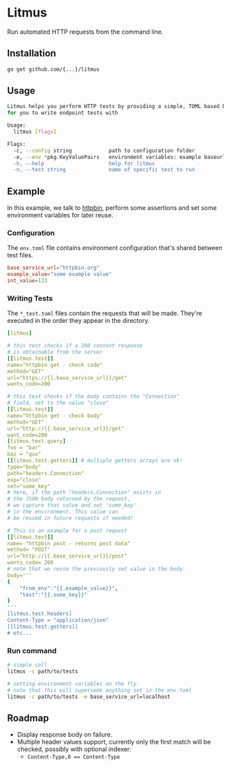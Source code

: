# Litmus
Run automated HTTP requests from the command line.

## Installation

```bash
go get github.com/{...}/litmus
```

## Usage

```bash
Litmus helps you perform HTTP tests by providing a simple, TOML based DSL
for you to write endpoint tests with

Usage:
  litmus [flags]

Flags:
  -c, --config string            path to configuration folder
  -e, --env *pkg.KeyValuePairs   environment variables: example baseurl=httpbin.org"
  -h, --help                     help for litmus
  -n, --test string              name of specific test to run

```

## Example

In this example, we talk to [httpbin](http://httpbin.org/), perform some assertions and set some environment variables for later reuse.

### Configuration

The `env.toml` file contains environment configuration that's shared between test files.

```toml
base_service_url="httpbin.org"
example_value="some example value"
int_value=123
```

### Writing Tests

The `*_test.toml` files contain the requests that will be made.  They're executed in the order they appear in the directory.

```yaml
[litmus]

# this test checks if a 200 content response
# is obtainable from the server
[[litmus.test]]
name="httpbin get - check code"
method="GET"
url="https://{{.base_service_url}}/get"
wants_code=200

# this test checks if the body contains the "Connection"
# field, set to the value "close"
[[litmus.test]]
name="httpbin get - check body"
method="GET"
url="http://{{.base_service_url}}/get"
want_code=200
[litmus.test.query]
foo = "bar"
baz = "qux"
[[litmus.test.getters]] # multiple getters arrays are ok!
type="body"
path="headers.Connection"
exp="close"
set="some_key"
# here, if the path "headers.Connection" exists in
# the JSON body returned by the request,
# we capture that value and set 'some_key'
# in the environment. This value can
# be reused in future requests if needed!

# This is an example for a post request
[[litmus.test]]
name= "httpbin post - returns post data"
method= "POST"
url="http://{{.base_service_url}}/post"
wants_code= 200
# note that we reuse the previously set value in the body.
body='''
{
	"from_env":"{{.example_value}}",
	"test":"{{.some_key}}"
}
'''
[litmus.test.headers]
Content-Type = "application/json"
[[litmus.test.getters]]
# etc...
```

### Run command

```bash
# simple call
litmus -c path/to/tests

# setting environment variables on the fly.
# note that this will supersede anything set in the env.toml
litmus -c path/to/tests -e base_service_url=localhost
```

## Roadmap
* Display response body on failure.
* Multiple header values support, currently only the first match will be checked, possibly with optional indexer:
  * `Content-Type,0 == Content-Type`

